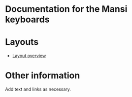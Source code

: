 # Documentation for the Mansi keyboards


# Layouts

-   [Layout overview](layout.html)

# Other information

Add text and links as necessary.
